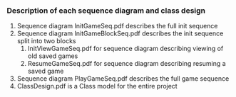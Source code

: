 ### Description of each sequence diagram and class design

1. Sequence diagram InitGameSeq.pdf describes the full init sequence
2. Sequence diagram InitGameBlockSeq.pdf describes the init sequence split into two blocks
    1. InitViewGameSeq.pdf for sequence diagram describing viewing of old saved games
    2. ResumeGameSeq.pdf for sequence diagram describing resuming a saved game
3. Sequence diagram PlayGameSeq.pdf describes the full game sequence
4. ClassDesign.pdf is a Class model for the entire project